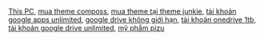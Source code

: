 <a href="https://thispc.net" title="This PC" target="_blank">This PC</a>, <a href="https://thispc.net/dich-vu/mua-theme-composs.html" title="mua theme composs" target="_blank">mua theme composs</a>, <a href="https://thispc.net/dich-vu/mua-theme-tai-theme-junkie.html" title="mua theme tại theme junkie" target="_blank">mua theme tại theme junkie</a>, <a href="https://thispc.net/dich-vu/google-drive-khong-gioi-han-va-onedrive-1tb.html" title="tài khoản google apps unlimited" target="_blank">tài khoản google apps unlimited</a>, <a href="https://thispc.net/dich-vu/google-drive-khong-gioi-han-va-onedrive-1tb.html" title="google drive không giới hạn" target="_blank">google drive không giới hạn</a>, <a href="https://thispc.net/dich-vu/google-drive-khong-gioi-han-va-onedrive-1tb.html" title="tài khoản onedrive 1tb" target="_blank">tài khoản onedrive 1tb</a>, <a href="https://thispc.net/dich-vu/google-drive-khong-gioi-han-va-onedrive-1tb.html" title="tài khoản google drive unlimited" target="_blank">tài khoản google drive unlimited</a>, <a href="http://pizushop.com" title="mỹ phẩm pizu" target="_blank">mỹ phẩm pizu</a>
